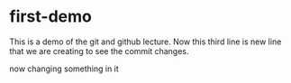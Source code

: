 # first-demo
This is a demo of the git and github lecture.
Now this third line is new line that we are creating to see the commit changes.


now changing something in it



